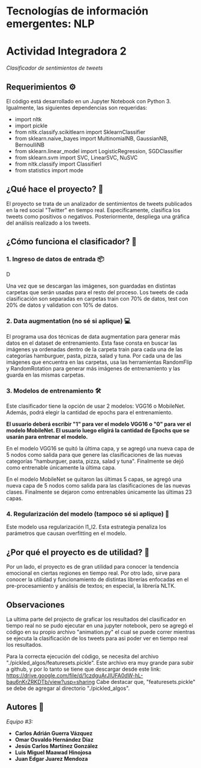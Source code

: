 # Tecnologías de información emergentes: NLP

# Actividad Integradora 2

_Clasificador de sentimientos de tweets_

## Requerimientos ⚙️

El código está desarrollado en un Jupyter Notebook con Python 3. Igualmente, las siguientes dependencias son requeridas:

* import nltk
* import pickle
* from nltk.classify.scikitlearn import SklearnClassifier
* from sklearn.naive_bayes import MultinomialNB, GaussianNB, BernoulliNB
* from sklearn.linear_model import LogisticRegression, SGDClassifier
* from sklearn.svm import SVC, LinearSVC, NuSVC
* from nltk.classify import ClassifierI
* from statistics import mode

## ¿Qué hace el proyecto? 📄

El proyecto se trata de un analizador de sentimientos de tweets publicados en la red social "Twitter" en tiempo real. Específicamente, clasifica los tweets como positivos o negativos. Posteriormente, despliega una gráfica del análisis realizado a los tweets.

## ¿Cómo funciona el clasificador? 📄

### 1. Ingreso de datos de entrada  📦

D

Una vez que se descargan las imágenes, son guardadas en distintas carpetas que serán usadas para el resto del proceso. Los tweets de cada clasificación son separadas en carpetas train con 70% de datos, test con 20% de datos y validation con 10% de datos.

### 2. Data augmentation (no sé si aplique) 💻

El programa usa dos técnicas de data augmentation para generar más datos en el dataset de entrenamiento. Esta fase consta en buscar las imágenes ya ordenadas dentro de la carpeta train para cada una de las categorías hamburguer, pasta, pizza, salad y tuna. Por cada una de las imágenes que encuentra en las carpetas, usa las herramientas RandomFlip y RandomRotation para generar más imágenes de entrenamiento y las guarda en las mismas carpetas.

### 3. Modelos de entrenamiento 🛠️ 

Este clasificador tiene la opción de usar 2 modelos: VGG16 o MobileNet. Además, podrá elegir la cantidad de epochs para el entrenamiento.

**El usuario deberá escribir "1" para ver el modelo VGG16 o "0" para ver el modelo MobileNet. El usuario luego eligirá la cantidad de Epochs que se usarán para entrenar el modelo.**

En el modelo VGG16 se quitó la última capa, y se agregó una nueva capa de 5 nodos como salida para que genere las clasificaciones de las nuevas categorías "hamburguer, pasta, pizza, salad y tuna". Finalmente se dejó como entrenable únicamente la última capa.

En el modelo MobileNet se quitaron las últimas 5 capas, se agregó una nueva capa de 5 nodos como salida para las clasificaciones de las nuevas clases. Finalmente se dejaron como entrenables únicamente las últimas 23 capas.

### 4. Regularización del modelo (tampoco sé si aplique) 🚀

Este modelo usa regularización l1_l2. Esta estrategia penaliza los parámetros que causan overfitting en el modelo.

## ¿Por qué el proyecto es de utilidad? 📄

Por un lado, el proyecto es de gran utilidad para conocer la tendencia emocional en ciertas regiones en tiempo real. Por otro lado, sirve para conocer la utilidad y funcionamiento de distintas librerías enfocadas en el pre-procesamiento y análisis de textos; en especial, la librería NLTK.

## Observaciones

La ultima parte del projecto de graficar los resultados del clasificador en tiempo real no se pudo ejecutar en una jupyter notebook, pero se agregó el código en su propio archivo "animation.py" el cual se puede correr mientras se ejecuta la clasificación de los tweets para asi poder ver en tiempo real los resultados. 

Para la correcta ejecución del código, se necesita del archivo "./pickled_algos/featuresets.pickle". Este archivo era muy grande para subir a github, y por lo tanto se tiene que descargar desde este link: https://drive.google.com/file/d/1czdguArJIUFA0dW-hL-bau6nKrZRKDTb/view?usp=sharing
Cabe destacar que, "featuresets.pickle" se debe de agregar al directorio "./pickled_algos".

## Autores 📝

_Equipo #3:_

* **Carlos Adrián Guerra Vázquez**
* **Omar Osvaldo Hernández Díaz**
* **Jesús Carlos Martínez González**
* **Luis Miguel Maawad Hinojosa**
* **Juan Edgar Juarez Mendoza**
